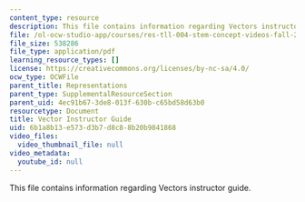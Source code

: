 ```yaml
---
content_type: resource
description: This file contains information regarding Vectors instructor guide.
file: /ol-ocw-studio-app/courses/res-tll-004-stem-concept-videos-fall-2013/6b1a8b13e573d3b7d8c88b20b9841868_MITRES_TLL-004F13_VecGuide.pdf
file_size: 538286
file_type: application/pdf
learning_resource_types: []
license: https://creativecommons.org/licenses/by-nc-sa/4.0/
ocw_type: OCWFile
parent_title: Representations
parent_type: SupplementalResourceSection
parent_uid: 4ec91b67-3de8-013f-630b-c65bd58d63b0
resourcetype: Document
title: Vector Instructor Guide
uid: 6b1a8b13-e573-d3b7-d8c8-8b20b9841868
video_files:
  video_thumbnail_file: null
video_metadata:
  youtube_id: null
---
```

This file contains information regarding Vectors instructor guide.